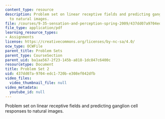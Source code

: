 ```yaml
---
content_type: resource
description: Problem set on linear receptive fields and predicting ganglion cell responses
  to natural images.
file: /courses/9-35-sensation-and-perception-spring-2009/437dd07a9704edc1720be308ef042dfb_MIT9_35s09_pset02.pdf
file_type: application/pdf
learning_resource_types:
- Assignments
license: https://creativecommons.org/licenses/by-nc-sa/4.0/
ocw_type: OCWFile
parent_title: Problem Sets
parent_type: CourseSection
parent_uid: ba1aa567-2f23-145b-a818-1dc847c6400c
resourcetype: Document
title: Problem Set 2
uid: 437dd07a-9704-edc1-720b-e308ef042dfb
video_files:
  video_thumbnail_file: null
video_metadata:
  youtube_id: null
---
```

Problem set on linear receptive fields and predicting ganglion cell responses to natural images.